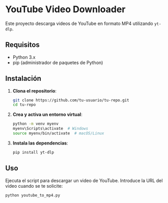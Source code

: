 # YouTube Video Downloader

Este proyecto descarga videos de YouTube en formato MP4 utilizando `yt-dlp`.

## Requisitos

- Python 3.x
- pip (administrador de paquetes de Python)

## Instalación

1. **Clona el repositorio**:

    ```bash
    git clone https://github.com/tu-usuario/tu-repo.git
    cd tu-repo
    ```

2. **Crea y activa un entorno virtual**:

    ```bash
    python -m venv myenv
    myenv\Scripts\activate  # Windows
    source myenv/bin/activate  # macOS/Linux
    ```

3. **Instala las dependencias**:

    ```bash
    pip install yt-dlp
    ```

## Uso

Ejecuta el script para descargar un video de YouTube. Introduce la URL del video cuando se te solicite:

```bash
python youtube_to_mp4.py
